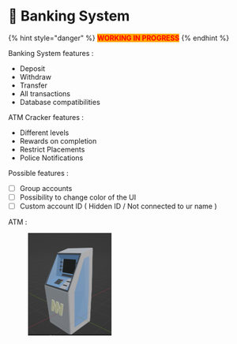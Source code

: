 # 🏧 Banking System

{% hint style="danger" %}
<mark style="color:red;background-color:orange;">**WORKING IN PROGRESS**</mark>
{% endhint %}

Banking System features :&#x20;

* Deposit
* Withdraw
* Transfer
* All transactions
* Database compatibilities

ATM Cracker features :&#x20;

* Different levels
* Rewards on completion
* Restrict Placements
* Police Notifications

Possible features :&#x20;

* [ ] Group accounts
* [ ] Possibility to change color of the UI
* [ ] Custom account ID ( Hidden ID / Not connected to ur name )

ATM :&#x20;

<div align="left">

<figure><img src="../.gitbook/assets/image (95).png" alt="" width="169"><figcaption></figcaption></figure>

</div>
